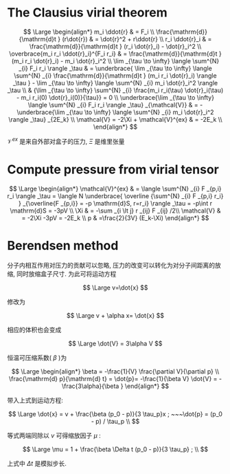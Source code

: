 
# The Clausius virial theorem

$$
\Large
\begin{align*}  
  m_i \ddot{r}  & = F_i \\
  \frac{\mathrm{d}}{\mathrm{d}t	} (r\dot{r})  & = \dot{r}^2 + r\ddot{r} \\
   r_i \ddot{r}_i  & = \frac{\mathrm{d}}{\mathrm{d}t	} (r_i \dot{r}_i) - \dot{r}_i^2 \\
   \overbrace{m_i r_i \ddot{r}_i}^{F_i r_i} & = \frac{\mathrm{d}}{\mathrm{d}t	} (m_i r_i \dot{r}_i)  - m_i \dot{r}_i^2 \\
 \lim _{\tau \to \infty} \langle \sum^{N} _{i} F_i r_i \rangle _\tau & =  \underbrace{ \lim _{\tau \to \infty}  \langle \sum^{N} _{i} \frac{\mathrm{d}}{\mathrm{d}t	} (m_i r_i \dot{r}_i) \rangle _\tau  } -  \lim _{\tau \to \infty}  \langle \sum^{N} _{i} m_i  \dot{r}_i^2 \rangle _\tau \\
  & {\lim _{\tau \to \infty} \sum^{N} _{i} \frac{m_i r_i(\tau) \dot{r}_i(\tau) -  m_i r_i(0) \dot{r}_i(0)}{\tau}} = 0 \\
  \underbrace{\lim _{\tau \to \infty} \langle \sum^{N} _{i} F_i r_i \rangle _\tau} _{\mathcal{V}} & = -  \underbrace{\lim _{\tau \to \infty}  \langle \sum^{N} _{i} m_i \dot{r}_i^2 \rangle _\tau} _{2E_k} \\
   \mathcal{V} = -2\Xi + \mathcal{V}^{ex} & = -2E_k \\
\end{align*}  
$$ 

$\mathcal{V}^{ex}$ 是来自外部对盒子的压力,  $\Xi$  是维里张量

# Compute pressure from virial tensor
$$
\Large
\begin{align*}  
 \mathcal{V}^{ex} & = \langle \sum^{N} _{i} F _{p,i} r_i \rangle _\tau  =  \langle N  \underbrace{ \overline {\sum^{N} _{i} F _{p,i} r_i}  } _{\overline{F _{p,i}} = -p \mathrm{d}S, r=r_i} \rangle _\tau = -p\int r \mathrm{d}S = -3pV \\
 \Xi & = -\sum _{i \lt j} r _{ij} F _{ij} /2\\
  \mathcal{V} & = -2\Xi -3pV  = -2E_k \\
 p & =\frac{2}{3V} (E_k-\Xi)
\end{align*}  
$$ 


# Berendsen method

分子内相互作用对压力的贡献可以忽略, 压力的改变可以转化为对分子间距离的放缩, 同时放缩盒子尺寸. 为此可将运动方程 

$$
\Large
v=\dot{x}
$$ 

修改为

$$
\Large
v + \alpha x= \dot{x} 
$$ 

相应的体积也会变成 

$$
\Large
\dot{V} = 3\alpha V
$$

恒温可压缩系数( $\beta$ )为

$$
\Large
\begin{align*} 
\beta = -\frac{1}{V} \frac{\partial V}{\partial p} \\
\frac{\mathrm{d} p}{\mathrm{d} t} = \dot{p}= -\frac{1}{\beta V} \dot{V} = -\frac{3\alpha}{\beta }
\end{align*}  
$$

带入上式到运动方程:

$$
\Large
\dot{x} = v + \frac{\beta (p_0 - p)}{3 \tau_p}x ; ~~~\dot{p} = (p_0 - p) / \tau_p \\
$$

等式两端同除以 $v$ 可得缩放因子 $\mu$ :

$$
\Large
\mu = 1 + \frac{\beta \Delta t (p_0 - p)}{3 \tau_p} ; \\
$$

上式中 $\Delta t$ 是模拟步长.

